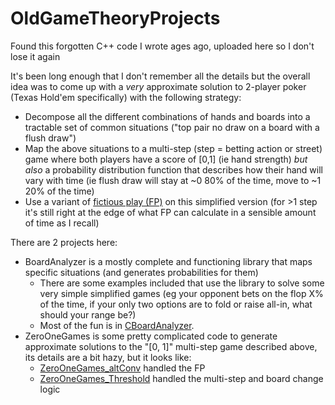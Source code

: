 # OldGameTheoryProjects
Found this forgotten C++ code I wrote ages ago, uploaded here so I don't lose it again

It's been long enough that I don't remember all the details but the overall idea was to come up with a _very_ approximate solution to 2-player poker (Texas Hold'em specifically) with the following strategy:
* Decompose all the different combinations of hands and boards into a tractable set of common situations ("top pair no draw on a board with a flush draw")
* Map the above situations to a multi-step (step = betting action or street) game where both players have a score of [0,1] (ie hand strength) _but also_ a probability distribution function that describes how their hand will vary with time (ie flush draw will stay at ~0 80% of the time, move to ~1 20% of the time)
* Use a variant of [fictious play (FP)](https://en.wikipedia.org/wiki/Fictitious_play) on this simplified version (for >1 step it's still right at the edge of what FP can calculate in a sensible amount of time as I recall)

There are 2 projects here:
* BoardAnalyzer is a mostly complete and functioning library that maps specific situations (and generates probabilities for them)
   * There are some examples included that use the library to solve some very simple simplified games (eg your opponent bets on the flop X% of the time, if your only two options are to fold or raise all-in, what should your range be?)
   * Most of the fun is in [CBoardAnalyzer](https://github.com/Alex-At-Home/OldGameTheoryProjects/blob/master/BoardAnalyzer/CBoardAnalyzer.cpp).
* ZeroOneGames is some pretty complicated code to generate approximate solutions to the "[0, 1]" multi-step game described above, its details are a bit hazy, but it looks like:
   * [ZeroOneGames_altConv](https://github.com/Alex-At-Home/OldGameTheoryProjects/blob/master/ZeroOneGames/ZeroOneGames_altConv.cpp) handled the FP
   * [ZeroOneGames_Threshold](https://github.com/Alex-At-Home/OldGameTheoryProjects/blob/master/ZeroOneGames/ZeroOneGames_Threshold.cpp) handled the multi-step and board change logic
